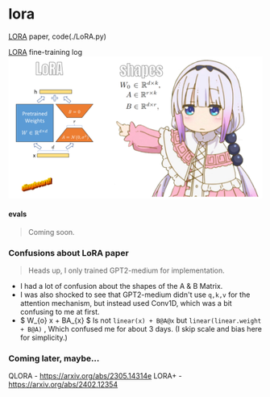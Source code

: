 # lora  

[LORA](https://arxiv.org/abs/2106.09685) paper, code(./LoRA.py)

[LORA](https://wandb.ai/afterhoursbilly/lora/runs/) fine-training log
![alt_text](images/for_distinguished_gangster.png)

#### evals 
>Coming soon.

### Confusions about LoRA paper
> Heads up, I only trained GPT2-medium for implementation.

- I had a lot of confusion about the shapes of the A & B Matrix.
- I was also shocked to see that GPT2-medium didn't use `q,k,v` for the attention mechanism, but instead used Conv1D, which was a bit confusing to me at first.
- $ W_{o} x + BA_{x} $ Is not `linear(x) + B@A@x` but `linear(linear.weight + B@A)` , Which confused me for about 3 days. (I skip scale and bias here for simplicity.)



### Coming later, maybe...
QLORA - https://arxiv.org/abs/2305.14314e
LORA+ - https://arxiv.org/abs/2402.12354
